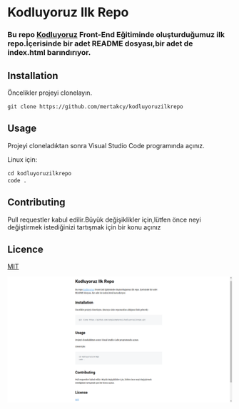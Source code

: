 # **Kodluyoruz Ilk Repo**


### Bu repo [Kodluyoruz](https://www.kodluyoruz.org/) Front-End Eğitiminde oluşturduğumuz ilk repo.İçerisinde bir adet README dosyası,bir adet de index.html barındırıyor.


## **Installation**

Öncelikler projeyi clonelayın.


``` 
git clone https://github.com/mertakcy/kodluyoruzilkrepo
```



## **Usage**

Projeyi cloneladıktan sonra Visual Studio Code programında açınız.

Linux için:  

``` 
cd kodluyoruzilkrepo
code .
```


## **Contributing**

Pull requestler kabul edilir.Büyük değişiklikler için,lütfen önce neyi değiştirmek istediğinizi tartışmak için bir konu açınız


## **Licence**

[MIT](mıt.com)



![Image](https://raw.githubusercontent.com/Kodluyoruz/taskforce/main/git/odev1/figures/markdown.png )

